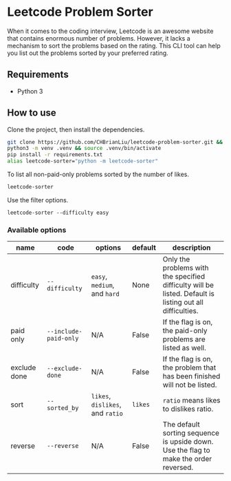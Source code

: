 # Leetcode Problem Sorter

When it comes to the coding interview, Leetcode is an awesome website that contains enormous number of problems. However, it lacks a mechanism to sort the problems based on the rating. This CLI tool can help you list out the problems sorted by your preferred rating.

## Requirements

* Python 3

## How to use

Clone the project, then install the dependencies.

```bash
git clone https://github.com/CHBrianLiu/leetcode-problem-sorter.git && cd leetcode-problem-sorter
python3 -m venv .venv && source .venv/bin/activate
pip install -r requirements.txt
alias leetcode-sorter="python -m leetcode-sorter"
```

To list all non-paid-only problems sorted by the number of likes.

```bash
leetcode-sorter
```

Use the filter options.

```base
leetcode-sorter --difficulty easy
```

### Available options

| name | code | options | default | description |
| --- | --- | --- | --- | --- |
| difficulty | `--difficulty` | `easy`, `medium`, and `hard` | None | Only the problems with the specified difficulty will be listed. Default is listing out all difficulties. |
| paid only | `--include-paid-only` | N/A | False | If the flag is on, the paid-only problems are listed as well. |
| exclude done | `--exclude-done` | N/A | False | If the flag is on, the problem that has been finished will not be listed. |
| sort | `--sorted_by` | `likes`, `dislikes`, and `ratio` | `likes` | `ratio` means likes to dislikes ratio. |
| reverse | `--reverse` | N/A | False | The default sorting sequence is upside down. Use the flag to make the order reversed. |
